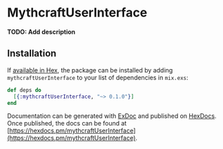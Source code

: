 # MythcraftUserInterface

**TODO: Add description**

## Installation

If [available in Hex](https://hex.pm/docs/publish), the package can be installed
by adding `mythcraftUserInterface` to your list of dependencies in `mix.exs`:

```elixir
def deps do
  [{:mythcraftUserInterface, "~> 0.1.0"}]
end
```

Documentation can be generated with [ExDoc](https://github.com/elixir-lang/ex_doc)
and published on [HexDocs](https://hexdocs.pm). Once published, the docs can
be found at [https://hexdocs.pm/mythcraftUserInterface](https://hexdocs.pm/mythcraftUserInterface).

